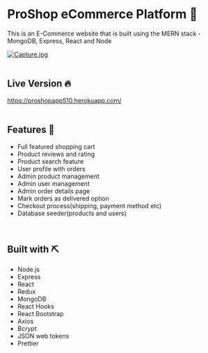 # ProShop eCommerce Platform 💪
 
This is an E-Commerce website that is built using the MERN stack - MongoDB, Express, React and Node


[![Capture.jpg](https://i.postimg.cc/VvtGg2f1/Capture.jpg)](https://postimg.cc/vxQtHqxS)
<br>
<br>

## Live Version 🔥
https://proshopapp510.herokuapp.com/
<br>
<br>

## Features 📝
 - Full featured shopping cart
 - Product reviews and rating
 - Product search feature
 - User profile with orders
 - Admin product management
 - Admin user management
 - Admin order details page
 - Mark orders as delivered option
 - Checkout process(shipping, payment method etc)
 - Database seeder(products and users)
<br>

## Built with ⛏️
 - Node.js
 - Express
 - React
 - Redux
 - MongoDB
 - React Hooks
 - React Bootstrap
 - Axios
 - Bcrypt
 - JSON web tokens
 - Prettier
